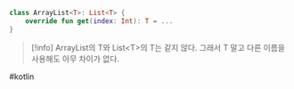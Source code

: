 ``` kotlin
class ArrayList<T>: List<T> {
	override fun get(index: Int): T = ...
}
```

> [!info]
> ArrayList의 T와 List\<T>의 T는 같지 않다. 그래서
> T 말고 다른 이름을 사용해도 아무 차이가 없다.

#kotlin 